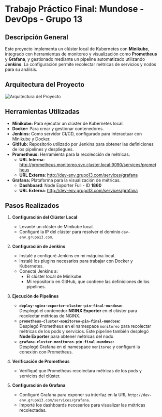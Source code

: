# Trabajo Práctico Final: Mundose - DevOps - Grupo 13

## Descripción General

Este proyecto implementa un clúster local de Kubernetes con **Minikube**, integrado con herramientas de monitoreo y visualización como **Prometheus** y **Grafana**, y gestionado mediante un pipeline automatizado utilizando **Jenkins**. La configuración permite recolectar métricas de servicios y nodos para su análisis.

## Arquitectura del Proyecto

![Arquitectura del Proyecto](path/to/architecture-diagram.png)

## Herramientas Utilizadas

- **Minikube:** Para ejecutar un clúster de Kubernetes local.
- **Docker:** Para crear y gestionar contenedores.
- **Jenkins:** Como servidor CI/CD, configurado para interactuar con Minikube y Docker.
- **GitHub:** Repositorio utilizado por Jenkins para obtener las definiciones de los pipelines y despliegues.
- **Prometheus:** Herramienta para la recolección de métricas.
    - **URL Interna**: http://prometheus.monitoreo.svc.cluster.local:9090/services/prometheus
    - **URL Externa**: http://dev-env.grupo13.com/services/grafana
- **Grafana:** Plataforma para la visualización de métricas.
    - **Dashboard**: Node Exporter Full - ID **1860**
    - **URL Externa**: http://dev-env.grupo13.com/services/grafana

## Pasos Realizados

1. **Configuración del Clúster Local**
   - Levanté un clúster de Minikube local.
   - Configuré la IP del clúster para resolver el dominio `dev-env.grupo13.com`.

2. **Configuración de Jenkins**
   - Instalé y configuré Jenkins en mi máquina local.
   - Instalé los plugins necesarios para trabajar con Docker y Kubernetes.
   - Conecté Jenkins a:
     - El clúster local de Minikube.
     - Mi repositorio en GitHub, que contiene las definiciones de los pipelines.

3. **Ejecución de Pipelines**
   - **`deploy-nginx-exporter-cluster-pin-final-mundose`:**  
     Desplegó el contenedor **NGINX Exporter** en el clúster para recolectar métricas de NGINX.
   - **`prometheus-cluster-monitoreo-pin-final-mundose`:**  
     Desplegó Prometheus en el namespace `monitoreo` para recolectar métricas de los pods y servicios. Este pipeline también desplegó **Node Exporter** para obtener métricas del nodo.
   - **`grafana-cluster-monitoreo-pin-final-mundose`:**  
     Desplegó Grafana en el namespace `monitoreo` y configuró la conexión con Prometheus.

4. **Verificación de Prometheus**
   - Verifiqué que Prometheus recolectara métricas de los pods y servicios del clúster.

5. **Configuración de Grafana**
   - Configuré Grafana para exponer su interfaz en la URL `http://dev-env.grupo13.com/services/grafana`.
   - Importé los dashboards necesarios para visualizar las métricas recolectadas.
